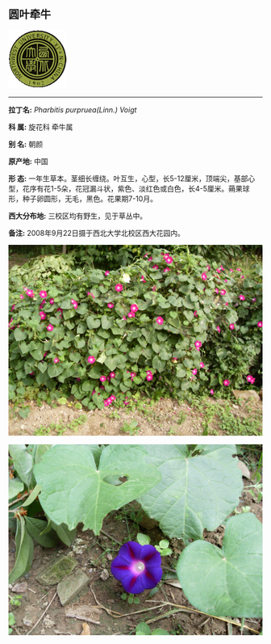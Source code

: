 ## 圆叶牵牛

![西北大学校园网络植物志](../JPG/nwu.gif)

---

**拉丁名:**  _Pharbitis purpruea(Linn.) Voigt_

**科 属:** 旋花科 牵牛属

**别 名:** 朝颜

**原产地:** 中国

**形  态:** 一年生草本。茎细长缠绕。叶互生，心型，长5-12厘米，顶端尖，基部心型，花序有花1-5朵，花冠漏斗状，紫色、淡红色或白色，长4-5厘米。蒴果球形，种子卵圆形，无毛，黑色。花果期7-10月。

**西大分布地:** 三校区均有野生，见于草丛中。　

**备注:** 2008年9月22日摄于西北大学北校区西大花园内。

![圆叶牵牛](../JPG/圆叶牵牛.JPG) 

![圆叶牵牛](../JPG/圆叶牵牛2.JPG) 

